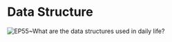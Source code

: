 # Data Structure

![EP55~What are the data structures used in daily life?](https://ngte-superbed.oss-cn-beijing.aliyuncs.com/uPic/MzpdMbZWL5AP.webp)
